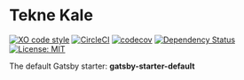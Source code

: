 # Tekne Kale

[![XO code style](https://img.shields.io/badge/code_style-XO-5ed9c7.svg)](https://github.com/sindresorhus/xo)
[![CircleCI](https://circleci.com/gh/teknekale/teknekale.svg?style=shield)](https://circleci.com/gh/teknekale/teknekale)
[![codecov](https://codecov.io/gh/teknekale/teknekale/branch/master/graph/badge.svg)](https://codecov.io/gh/teknekale/teknekale)
[![Dependency Status](https://www.versioneye.com/user/projects/599022c16725bd166bb6db63/badge.svg?style=flat-square)](https://www.versioneye.com/user/projects/599022c16725bd166bb6db63)
[![License: MIT](https://img.shields.io/badge/License-MIT-yellow.svg)](https://opensource.org/licenses/MIT)

The default Gatsby starter: **gatsby-starter-default**


